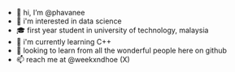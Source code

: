 - 👋 hi, I’m @phavanee
- 👀 i'm interested in data science
- 🎓 first year student in university of technology, malaysia
- 🌱 i'm currently learning C++
- 💞️ looking to learn from all the wonderful people here on github 
- 📫 reach me at @weekxndhoe (X)

<!---
phavanee/phavanee is a ✨ special ✨ repository because its `README.md` (this file) appears on your GitHub profile.
You can click the Preview link to take a look at your changes.
--->
